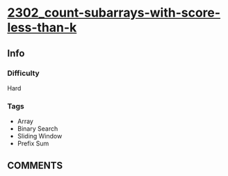 # [2302_count-subarrays-with-score-less-than-k](https://leetcode.com/problems/count-subarrays-with-score-less-than-k/)

## Info

### Difficulty

Hard

### Tags

- Array
- Binary Search
- Sliding Window
- Prefix Sum

## __COMMENTS__

> 
